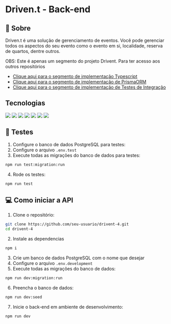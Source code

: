 # Driven.t - Back-end

## 📝 Sobre

Driven.t é uma solução de gerenciamento de eventos. Você pode gerenciar todos os aspectos do seu evento como o evento em si, localidade, reserva de quartos, dentre outros.

OBS: Este é apenas um segmento do projeto Drivent. Para ter acesso aos outros repositórios
- [Clique aqui para o segmento de implementação Typescript](https://github.com/Reiony/drivent1)
- [Clique aqui para o segmento de implementação de PrismaORM](https://github.com/Reiony/drivent-prisma)
- [Clique aqui para o segmento de implementação de Testes de Integração](https://github.com/Reiony/drivent_tintegracao)

## Tecnologias
<img src="https://img.shields.io/badge/PostgreSQL-316192?style=for-the-badge&logo=postgresql&logoColor=white"/>
<img src="https://img.shields.io/badge/Node%20js-339933?style=for-the-badge&logo=nodedotjs&logoColor=white"/>
<img src="https://img.shields.io/badge/JavaScript-323330?style=for-the-badge&logo=javascript&logoColor=F7DF1E"/>
<img src="https://img.shields.io/badge/TypeScript-007ACC?style=for-the-badge&logo=typescript&logoColor=white"/>
<img src="https://img.shields.io/badge/Express%20js-000000?style=for-the-badge&logo=express&logoColor=white"/>
<img src="https://img.shields.io/badge/npm-CB3837?style=for-the-badge&logo=npm&logoColor=white"/>
<img src="https://img.shields.io/badge/GitHub-100000?style=for-the-badge&logo=github&logoColor=white"/>


## 🧪 Testes

1. Configure o banco de dados PostgreSQL para testes:
2. Configure o arquivo `.env.test`
3. Execute todas as migrações do banco de dados para testes:

```bash
npm run test:migration:run
```

4. Rode os testes:

```bash
npm run test
```


## 💻 Como iniciar a API

1. Clone o repositório:

```bash
git clone https://github.com/seu-usuario/drivent-4.git
cd drivent-4
```

2. Instale as dependencias

```bash
npm i
```

3. Crie um banco de dados PostgreSQL com o nome que desejar
4. Configure o arquivo `.env.development` 
5. Execute todas as migrações do banco de dados:

```bash
npm run dev:migration:run
```

6. Preencha o banco de dados:

```bash
npm run dev:seed
```

7. Inicie o back-end em ambiente de desenvolvimento:

```bash
npm run dev
```
